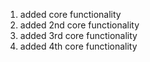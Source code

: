1. added core functionality
2. added 2nd core functionality
3. added 3rd core functionality
4. added 4th core functionality